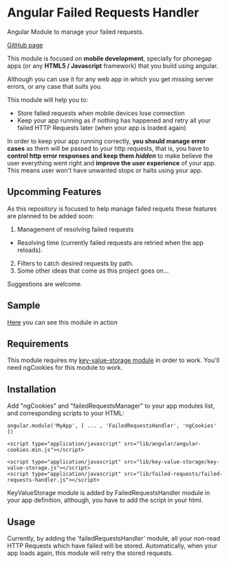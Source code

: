Angular Failed Requests Handler
===============================

Angular Module to manage your failed requests.

[GitHub page](http://alejandrocarrasco.github.io/angular-failed-requests-handler)

This module is focused on **mobile development**, specially for phonegap apps (or any **HTML5 / Javascript** framework)  that you build using angular.

Although you can use it for any web app in which you get missing server errors, or any case that suits you.

This module will help you to:
* Store failed requests when mobile devices lose connection
* Keep your app running as if nothing has happened and retry all your failed HTTP Requests later (when your app is loaded again)

In order to keep your app running correctly, **you should manage error cases** as them will be passed to your http requests, that is, you have to __control http error responses and keep them *hidden*__ to make believe the user everything went right and **improve the user experience** of your app. This means user won't have unwanted stops or halts using your app.


Upcomming Features
------------------
As this repository is focused to help manage failed requets these features are planned to be added soon:

1. Management of resolving failed requests
  * Resolving time (currently failed requests are retried when the app reloads).
2. Filters to catch desired requests by path.
3. Some other ideas that come as this project goes on...

Suggestions are welcome.

Sample
------
[Here](http://alejandrocarrasco.github.io/angular-failed-requests-handler/sample/index.html) you can see this module in action

Requirements
------------
This module requires my [key-value-storage module](https://github.com/alejandrocarrasco/angular-key-value-storage) in order to work. You'll need ngCookies for this module to work.

Installation
------------
Add "ngCookies" and "failedRequestsManager" to your app modules list, and corresponding scripts to your HTML:
```
angular.module('MyApp', [ ... , 'FailedRequestsHandler', 'ngCookies' ])

<script type="application/javascript" src="lib/angular/angular-cookies.min.js"></script>

<script type="application/javascript" src="lib/key-value-storage/key-value-storage.js"></script>
<script type="application/javascript" src="lib/failed-requests/failed-requests-handler.js"></script>
```
KeyValueStorage module is added by FailedRequestsHandler module in your app definition, although, you have to add the script in your html.

Usage
-----
Currently, by adding the 'failedRequestsHandler' module, all your non-read HTTP Requests which have failed will be stored. Automatically, when your app loads again, this module will retry the stored requests.

